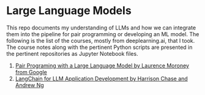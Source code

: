 # Large Language Models
 
This repo documents my understanding of LLMs and how we can integrate them into the pipeline for pair programming or developing an ML model. The following is the list of the courses, mostly from deeplearning.ai, that I took. The course notes along with the pertinent Python scripts are presented in the pertinent repositories as Jupyter Notebook files. 


1. <a href="https://github.com/DanialArab/LLM/tree/main/Pair%20programming%20with%20an%20LLM">Pair Programing with a Large Language Model by Laurence Moroney from Google</a>
2. <a href="https://github.com/DanialArab/LLMs/tree/main/LangChain%20for%20LLM%20Application%20Development">LangChain for LLM Application Development by Harrison Chase and Andrew Ng</a> 
